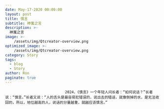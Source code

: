 ```yaml
---
date: May-17-2020 00:00:00
layout: post
title: 慎言
subtitle: 神寓之言
description: >-
  神寓之言
image: >-
    /assets/img/Qtcreator-overview.png
optimized_image: >-
    /assets/img/Qtcreator-overview.png
category: Story
tags:
  - blog
  - Story
author: Ron
paginate: true
---
```


							　　2024，《慎言》一个年轻人问长者：“如何说话？”长者说：“慎言。”长者又说：“人的舌头是最容易犯错误的，说出去的错话，就像倒掉的水，是无法收回的，所以，地位越高的人，说话的分量越重，就越应该慎言。”
							
							
						